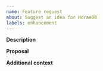 ```yaml
---
name: Feature request
about: Suggest an idea for HoraeDB
labels: enhancement
---
```


**Description**

<!---
A clear and concise description of what the problem is. Ex. I'm always frustrated when [...] 
(This section helps Arrow developers understand the context and *why* for this feature, in addition to  the *what*)
-->

**Proposal**

<!---
Maybe you have considered some ideas or solutions about this feature.
-->

**Additional context**

<!---
Add any other context or screenshots about the feature request here.
-->

